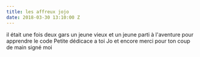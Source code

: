 ```yaml
---
title: les affreux jojo
date: 2018-03-30 13:10:00 Z
---
```


il était une fois deux gars un jeune vieux et un jeune parti à l'aventure pour apprendre le code 
Petite dédicace a toi Jo et encore merci pour ton coup de main signé moi    